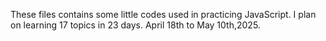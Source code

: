 These files contains some little codes used in practicing JavaScript. I plan on learning 17 topics in 23 days. April 18th to May 10th,2025.

